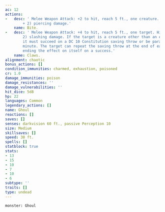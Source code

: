 ```yaml
---
ac: 12
actions:
-   desc: ' Melee Weapon Attack: +2 to hit, reach 5 ft., one creature. Hit: 9 (2d6
        + 2) piercing damage.'
    name: Bite.
-   desc: ' Melee Weapon Attack: +4 to hit, reach 5 ft., one target. Hit: 7 (2d4 +
        2) slashing damage. If the target is a creature other than an elf or undead,
        it must succeed on a DC 10 Constitution saving throw or be paralyzed for 1
        minute. The target can repeat the saving throw at the end of each of its turns,
        ending the effect on itself on a success.'
    name: Claws.
alignment: chaotic
bonus_actions: []
condition_immunities: charmed, exhaustion, poisoned
cr: 1.0
damage_immunities: poison
damage_resistances: ''
damage_vulnerabilities: ''
hit_dice: 5d8
hp: 22
languages: Common
legendary_actions: []
name: Ghoul
reactions: []
saves: []
senses: darkvision 60 ft., passive Perception 10
size: Medium
skillsaves: []
speed: 30 ft.
spells: []
statblock: true
stats:
- 13
- 15
- 10
- 7
- 10
- 6
subtype: ''
traits: []
type: undead
---
```

```statblock
monster: Ghoul
```